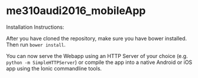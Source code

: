 # me310audi2016_mobileApp

Installation Instructions:

After you have cloned the repository, make sure you have bower installed. Then run `bower install`.

You can now serve the Webapp using an HTTP Server of your choice (e.g. `python -m SimpleHTTPServer`) or compile the app into a native Android or iOS app using the Ionic commandline tools.

